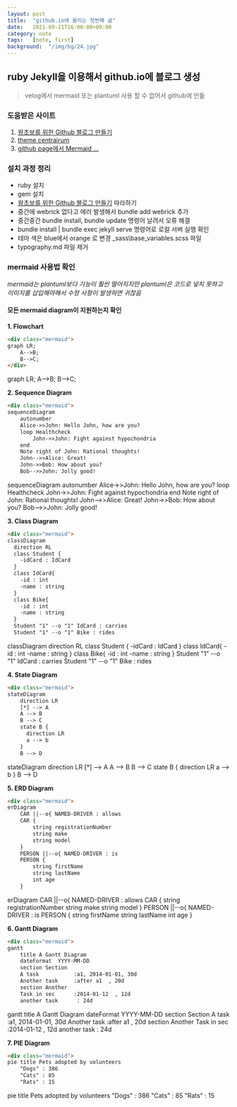 ```yaml
---
layout: post
title:  "github.io에 올리는 첫번째 글"
date:   2021-09-21T16:00:00+09:00
category: note
tags:	[note, first]
background:  "/img/bg/24.jpg"
---
```


## ruby Jekyll을 이용해서 github.io에 블로그 생성

> velog에서 mermaid 또는 plantuml 사용 할 수 없어서 github에 만듦

### 도움받은 사이트
1. [왕초보를 위한 Github 블로그 만들기](https://zeddios.tistory.com/1222)
1. [theme centrairum](http://jekyllthemes.org/themes/centrarium/)
1. [github page에서 Mermaid ...](https://frhyme.github.io/mermaid/Embedding_mermaid_in_github_page/)

### 설치 과정 정리
- ruby 설치
- gem 설치
- [왕초보를 위한 Github 블로그 만들기](https://zeddios.tistory.com/1222) 따라하기
- 중간에 webrick 없다고 에러 발생해서  bundle add webrick 추가
- 중간중간 bundle install, bundle update 명령어 날려서 오류 해결
- bundle install  | bundle exec jekyll serve 명령어로 로컬 서버 실행 확인
- 테마 색은 blue에서 orange 로 변경  \_sass\base\_variables.scss 파일
- typography.md 파일 제거
 


### mermaid 사용법 확인
_mermaid는 plantuml보다 기능이 훨씬 떨어지지만 plantuml은 코드로 넣치 못하고 이미지를 삽입해야해서 수정 사항이 발생하면 귀찮음_

#### 모든 mermaid diagram이 지원하는지 확인
__1. Flowchart__

```html
<div class="mermaid">
graph LR;
    A-->B;
    B-->C;
</div>

```

<div class="mermaid">
graph LR;
    A-->B;
    B-->C;
</div>

__2. Sequence Diagram__

```html
<div class="mermaid">
sequenceDiagram
    autonumber
    Alice->>John: Hello John, how are you?
    loop Healthcheck
        John->>John: Fight against hypochondria
    end
    Note right of John: Rational thoughts!
    John-->>Alice: Great!
    John->>Bob: How about you?
    Bob-->>John: Jolly good!
```
<div class="mermaid">
sequenceDiagram
    autonumber
    Alice->>John: Hello John, how are you?
    loop Healthcheck
        John->>John: Fight against hypochondria
    end
    Note right of John: Rational thoughts!
    John-->>Alice: Great!
    John->>Bob: How about you?
    Bob-->>John: Jolly good!
</div>    

__3. Class Diagram__

```html
<div class="mermaid">
classDiagram
  direction RL
  class Student {
    -idCard : IdCard
  }
  class IdCard{
    -id : int
    -name : string
  }
  class Bike{
    -id : int
    -name : string
  }
  Student "1" --o "1" IdCard : carries
  Student "1" --o "1" Bike : rides
```

<div class="mermaid">
classDiagram
  direction RL
  class Student {
    -idCard : IdCard
  }
  class IdCard{
    -id : int
    -name : string
  }
  class Bike{
    -id : int
    -name : string
  }
  Student "1" --o "1" IdCard : carries
  Student "1" --o "1" Bike : rides
</div>    

__4. State Diagram__

```html
<div class="mermaid">
stateDiagram
    direction LR
    [*] --> A
    A --> B
    B --> C
    state B {
      direction LR
      a --> b
    }
    B --> D
```
<div class="mermaid">
stateDiagram
    direction LR
    [*] --> A
    A --> B
    B --> C
    state B {
      direction LR
      a --> b
    }
    B --> D
</div>    


__5. ERD Diagram__

```html
<div class="mermaid">
erDiagram
    CAR ||--o{ NAMED-DRIVER : allows
    CAR {
        string registrationNumber
        string make
        string model
    }
    PERSON ||--o{ NAMED-DRIVER : is
    PERSON {
        string firstName
        string lastName
        int age
    }
```
<div class="mermaid">
erDiagram
    CAR ||--o{ NAMED-DRIVER : allows
    CAR {
        string registrationNumber
        string make
        string model
    }
    PERSON ||--o{ NAMED-DRIVER : is
    PERSON {
        string firstName
        string lastName
        int age
    }
</div>    


__6. Gantt Diagram__

```html
<div class="mermaid">
gantt
    title A Gantt Diagram
    dateFormat  YYYY-MM-DD
    section Section
    A task           :a1, 2014-01-01, 30d
    Another task     :after a1  , 20d
    section Another
    Task in sec      :2014-01-12  , 12d
    another task      : 24d
```
<div class="mermaid">
gantt
    title A Gantt Diagram
    dateFormat  YYYY-MM-DD
    section Section
    A task           :a1, 2014-01-01, 30d
    Another task     :after a1  , 20d
    section Another
    Task in sec      :2014-01-12  , 12d
    another task      : 24d
</div>    

__7. PIE Diagram__

```html
<div class="mermaid">
pie title Pets adopted by volunteers
    "Dogs" : 386
    "Cats" : 85
    "Rats" : 15
```
<div class="mermaid">
pie title Pets adopted by volunteers
    "Dogs" : 386
    "Cats" : 85
    "Rats" : 15
</div>    